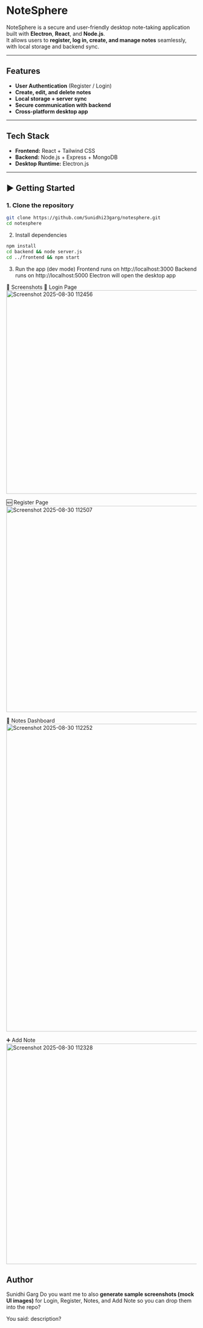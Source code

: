 # NoteSphere

NoteSphere is a secure and user-friendly desktop note-taking application built with **Electron**, **React**, and **Node.js**.  
It allows users to **register, log in, create, and manage notes** seamlessly, with local storage and backend sync.

---

## Features

- **User Authentication** (Register / Login)  
- **Create, edit, and delete notes**  
- **Local storage + server sync**  
- **Secure communication with backend**  
- **Cross-platform desktop app**  

---

## Tech Stack

- **Frontend:** React + Tailwind CSS  
- **Backend:** Node.js + Express + MongoDB  
- **Desktop Runtime:** Electron.js  

---

## ▶️ Getting Started

### 1. Clone the repository
```bash
git clone https://github.com/Sunidhi23garg/notesphere.git
cd notesphere
```
2. Install dependencies
```bash
npm install
cd backend && node server.js
cd ../frontend && npm start
```
3. Run the app (dev mode)
Frontend runs on http://localhost:3000
Backend runs on http://localhost:5000
Electron will open the desktop app

📸 Screenshots
🔑 Login Page <img width="616" height="539" alt="Screenshot 2025-08-30 112456" src="https://github.com/user-attachments/assets/2cff344e-b7a7-4606-9e16-6aef611dba73" />

🆕 Register Page <img width="605" height="546" alt="Screenshot 2025-08-30 112507" src="https://github.com/user-attachments/assets/224f7f04-a005-4ebf-9430-d5e5e2db495f" />

📝 Notes Dashboard <img width="1892" height="815" alt="Screenshot 2025-08-30 112252" src="https://github.com/user-attachments/assets/4138e3df-046a-46ec-be2d-6120f637e833" />

➕ Add Note <img width="1569" height="584" alt="Screenshot 2025-08-30 112328" src="https://github.com/user-attachments/assets/0ac00893-0d1a-49b5-9369-b122b1c29394" />


## Author
Sunidhi Garg
Do you want me to also **generate sample screenshots (mock UI images)** for Login, Register, Notes, and Add Note so you can drop them into the repo?



You said:
description?

